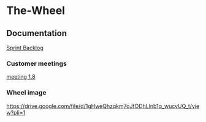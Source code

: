 # The-Wheel

## Documentation
[Sprint Backlog](https://docs.google.com/spreadsheets/d/1A6qgzNF7eFwW12SikSRkp7DugFDTFNgHiJknRVjrA_E/edit?usp=sharing)

### Customer meetings
[meeting 1.8](./documentation/customer_meetings/meeting_1.8.md)

### Wheel image
https://drive.google.com/file/d/1gHweQhzqkm7oJfODhLlnb1q_wucvUQ_t/view?pli=1
